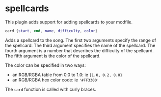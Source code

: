 # spellcards
This plugin adds support for adding spellcards to your modfile.

```lua
card {start, end, name, difficulty, color}
```
Adds a spellcard to the song.
The first two arguments specify the range of the spellcard.
The third argument specifies the name of the spellcard.
The fourth argument is a number that describes the difficulty of the spellcard.
The fifth argument is the color of the spellcard.

The color can be specified in two ways:
* an RGB/RGBA table from 0.0 to 1.0: ie `{1.0, 0.2, 0.0}`
* an RGB/RGBA hex color code: ie `'#FF3300'`

The `card` function is called with curly braces.